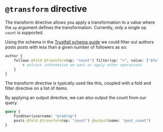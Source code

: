 # `@transform` directive

The transform directive allows you apply a transformation to a value where
the `op` argument defines the transformation. Currently, only a single op
`count` is supported.

Using the schema in the [Trustfall schema guide](../schema/index.md) we
could filter out authors posts posts with less than a given number of followers
as so:

```graphql
author {
    follows @fold @transform(op: "count") filter(op: ">", value: ["$followThreshold]) {
        # extract information we want or apply other operations
    }
}
```

The transform directive is typically used like this, coupled with a fold and filter 
directive on a list of items.

By applying an output directive, we can also output the count from our query.

```graphql
query {
    FindUser(username: "predrag") 
    posts @fold @transform(op: "count") @output(name: "post_count") 
}
```
